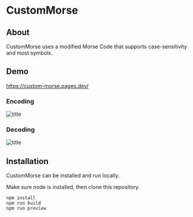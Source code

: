 # CustomMorse

## About

CustomMorse uses a modified Morse Code that supports case-sensitivity and most symbols.

## Demo

https://custom-morse.pages.dev/

### Encoding

![title](https://i.imgur.com/RdLuHNl.png)

### Decoding

![title](https://i.imgur.com/8QLwORi.png)

## Installation

CustomMorse can be installed and run locally.

Make sure node is installed, then clone this repository.

```
npm install
npm run build
npm run preview
```
